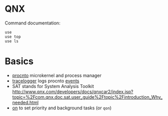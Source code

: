 # QNX
Command documentation:

    use
    use top
    use ls

# Basics
- [procnto](http://www.qnx.com/developers/docs/7.0.0/index.html#com.qnx.doc.neutrino.utilities/topic/p/procnto.html) microkernel and process manager
- [tracelogger](http://www.qnx.com/developers/docs/7.0.0/#com.qnx.doc.neutrino.utilities/topic/t/tracelogger.html) logs procnto [events](https://www.qnx.com/developers/docs/6.5.0SP1.update/com.qnx.doc.instr_en_instr/events.html)
- SAT stands for System Analysis Toolkit http://www.qnx.com/developers/docs/qnxcar2/index.jsp?topic=%2Fcom.qnx.doc.sat.user_guide%2Ftopic%2Fintroduction_Why_needed.html
- [on](http://www.qnx.com/developers/docs/6.5.0SP1.update/com.qnx.doc.neutrino_utilities/o/on.html) to set priority and background tasks (or `qon`)
